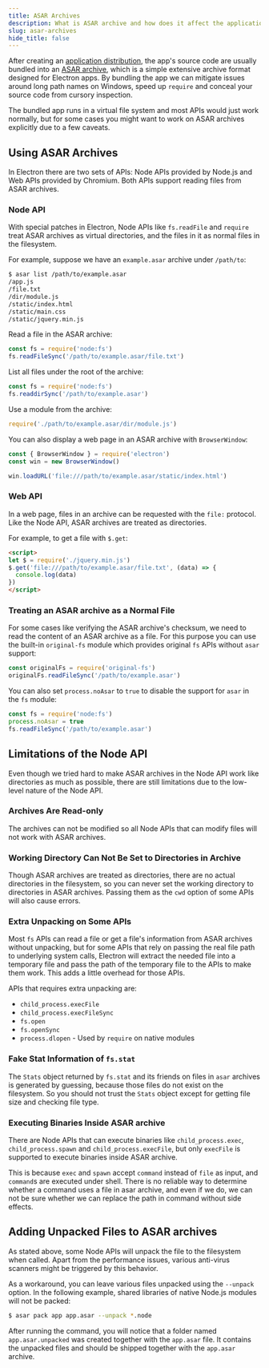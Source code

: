 ```yaml
---
title: ASAR Archives
description: What is ASAR archive and how does it affect the application.
slug: asar-archives
hide_title: false
---
```


After creating an [application distribution](latest/tutorial/application-distribution.md), the
app's source code are usually bundled into an [ASAR archive](https://github.com/electron/asar),
which is a simple extensive archive format designed for Electron apps. By bundling the app
we can mitigate issues around long path names on Windows, speed up `require` and conceal your source
code from cursory inspection.

The bundled app runs in a virtual file system and most APIs would just work
normally, but for some cases you might want to work on ASAR archives explicitly
due to a few caveats.

## Using ASAR Archives

In Electron there are two sets of APIs: Node APIs provided by Node.js and Web
APIs provided by Chromium. Both APIs support reading files from ASAR archives.

### Node API

With special patches in Electron, Node APIs like `fs.readFile` and `require`
treat ASAR archives as virtual directories, and the files in it as normal
files in the filesystem.

For example, suppose we have an `example.asar` archive under `/path/to`:

```sh
$ asar list /path/to/example.asar
/app.js
/file.txt
/dir/module.js
/static/index.html
/static/main.css
/static/jquery.min.js
```

Read a file in the ASAR archive:

```js
const fs = require('node:fs')
fs.readFileSync('/path/to/example.asar/file.txt')
```

List all files under the root of the archive:

```js
const fs = require('node:fs')
fs.readdirSync('/path/to/example.asar')
```

Use a module from the archive:

```js @ts-nocheck
require('./path/to/example.asar/dir/module.js')
```

You can also display a web page in an ASAR archive with `BrowserWindow`:

```js
const { BrowserWindow } = require('electron')
const win = new BrowserWindow()

win.loadURL('file:///path/to/example.asar/static/index.html')
```

### Web API

In a web page, files in an archive can be requested with the `file:` protocol.
Like the Node API, ASAR archives are treated as directories.

For example, to get a file with `$.get`:

```html
<script>
let $ = require('./jquery.min.js')
$.get('file:///path/to/example.asar/file.txt', (data) => {
  console.log(data)
})
</script>
```

### Treating an ASAR archive as a Normal File

For some cases like verifying the ASAR archive's checksum, we need to read the
content of an ASAR archive as a file. For this purpose you can use the built-in
`original-fs` module which provides original `fs` APIs without `asar` support:

```js
const originalFs = require('original-fs')
originalFs.readFileSync('/path/to/example.asar')
```

You can also set `process.noAsar` to `true` to disable the support for `asar` in
the `fs` module:

```js
const fs = require('node:fs')
process.noAsar = true
fs.readFileSync('/path/to/example.asar')
```

## Limitations of the Node API

Even though we tried hard to make ASAR archives in the Node API work like
directories as much as possible, there are still limitations due to the
low-level nature of the Node API.

### Archives Are Read-only

The archives can not be modified so all Node APIs that can modify files will not
work with ASAR archives.

### Working Directory Can Not Be Set to Directories in Archive

Though ASAR archives are treated as directories, there are no actual
directories in the filesystem, so you can never set the working directory to
directories in ASAR archives. Passing them as the `cwd` option of some APIs
will also cause errors.

### Extra Unpacking on Some APIs

Most `fs` APIs can read a file or get a file's information from ASAR archives
without unpacking, but for some APIs that rely on passing the real file path to
underlying system calls, Electron will extract the needed file into a
temporary file and pass the path of the temporary file to the APIs to make them
work. This adds a little overhead for those APIs.

APIs that requires extra unpacking are:

* `child_process.execFile`
* `child_process.execFileSync`
* `fs.open`
* `fs.openSync`
* `process.dlopen` - Used by `require` on native modules

### Fake Stat Information of `fs.stat`

The `Stats` object returned by `fs.stat` and its friends on files in `asar`
archives is generated by guessing, because those files do not exist on the
filesystem. So you should not trust the `Stats` object except for getting file
size and checking file type.

### Executing Binaries Inside ASAR archive

There are Node APIs that can execute binaries like `child_process.exec`,
`child_process.spawn` and `child_process.execFile`, but only `execFile` is
supported to execute binaries inside ASAR archive.

This is because `exec` and `spawn` accept `command` instead of `file` as input,
and `command`s are executed under shell. There is no reliable way to determine
whether a command uses a file in asar archive, and even if we do, we can not be
sure whether we can replace the path in command without side effects.

## Adding Unpacked Files to ASAR archives

As stated above, some Node APIs will unpack the file to the filesystem when
called. Apart from the performance issues, various anti-virus scanners might
be triggered by this behavior.

As a workaround, you can leave various files unpacked using the `--unpack` option.
In the following example, shared libraries of native Node.js modules will not be
packed:

```sh
$ asar pack app app.asar --unpack *.node
```

After running the command, you will notice that a folder named `app.asar.unpacked`
was created together with the `app.asar` file. It contains the unpacked files
and should be shipped together with the `app.asar` archive.
